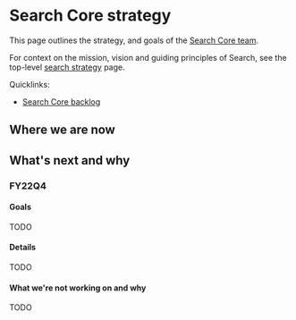 # Search Core strategy

This page outlines the strategy, and goals of the [Search Core team]().

For context on the mission, vision and guiding principles of Search, see the top-level [search strategy](./index.md) page.

Quicklinks:

- [Search Core backlog](https://github.com/sourcegraph/sourcegraph/issues?q=is%3Aopen+is%3Aissue+label%3Ateam%2Fsearch-core)

## Where we are now

## What's next and why

### FY22Q4

#### Goals

TODO

#### Details

TODO

#### What we're not working on and why

TODO
